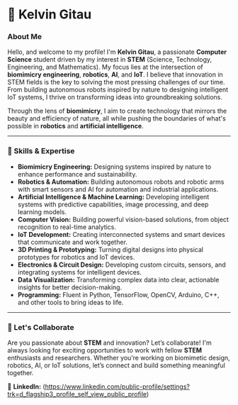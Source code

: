 # 🚀 **Kelvin Gitau**  

### **About Me**  
Hello, and welcome to my profile! I'm **Kelvin Gitau**, a passionate **Computer Science** student driven by my interest in **STEM** (Science, Technology, Engineering, and Mathematics). My focus lies at the intersection of **biomimicry engineering**, **robotics**, **AI**, and **IoT**. I believe that innovation in STEM fields is the key to solving the most pressing challenges of our time. From building autonomous robots inspired by nature to designing intelligent IoT systems, I thrive on transforming ideas into groundbreaking solutions.  

Through the lens of **biomimicry**, I aim to create technology that mirrors the beauty and efficiency of nature, all while pushing the boundaries of what's possible in **robotics** and **artificial intelligence**.

---

### **🔧 Skills & Expertise**  
- **Biomimicry Engineering:** Designing systems inspired by nature to enhance performance and sustainability.  
- **Robotics & Automation:** Building autonomous robots and robotic arms with smart sensors and AI for automation and industrial applications.  
- **Artificial Intelligence & Machine Learning:** Developing intelligent systems with predictive capabilities, image processing, and deep learning models.  
- **Computer Vision:** Building powerful vision-based solutions, from object recognition to real-time analytics.  
- **IoT Development:** Creating interconnected systems and smart devices that communicate and work together.  
- **3D Printing & Prototyping:** Turning digital designs into physical prototypes for robotics and IoT devices.  
- **Electronics & Circuit Design:** Developing custom circuits, sensors, and integrating systems for intelligent devices.  
- **Data Visualization:** Transforming complex data into clear, actionable insights for better decision-making.  
- **Programming:** Fluent in Python, TensorFlow, OpenCV, Arduino, C++, and other tools to bring ideas to life.  

---

### **🤝 Let's Collaborate**  
Are you passionate about **STEM** and innovation? Let’s collaborate! I'm always looking for exciting opportunities to work with fellow **STEM** enthusiasts and researchers. Whether you’re working on biomimetic design, robotics, AI, or IoT solutions, let’s connect and build something meaningful together.  

💼 **LinkedIn:** (https://www.linkedin.com/public-profile/settings?trk=d_flagship3_profile_self_view_public_profile)
